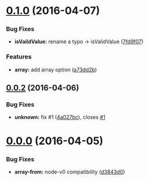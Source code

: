 <a name="0.1.0"></a>
# [0.1.0](https://github.com/59naga/chopsticks/compare/v0.0.2...v0.1.0) (2016-04-07)


### Bug Fixes

* **isVaildValue:** rename a typo -> isValidValue ([7fd9f07](https://github.com/59naga/chopsticks/commit/7fd9f07))

### Features

* **array:** add array option ([a73dd2b](https://github.com/59naga/chopsticks/commit/a73dd2b))



<a name="0.0.2"></a>
## [0.0.2](https://github.com/59naga/chopsticks/compare/v0.0.0...v0.0.2) (2016-04-06)


### Bug Fixes

* **unknown:** fix #1 ([4a027bc](https://github.com/59naga/chopsticks/commit/4a027bc)), closes [#1](https://github.com/59naga/chopsticks/issues/1)



<a name="0.0.0"></a>
# [0.0.0](https://github.com/59naga/chopsticks/compare/d3843d0...v0.0.0) (2016-04-05)


### Bug Fixes

* **array-from:** node-v0 compatibility ([d3843d0](https://github.com/59naga/chopsticks/commit/d3843d0))



